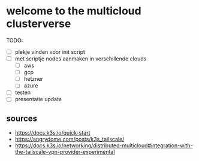 # welcome to the multicloud clusterverse

TODO:

- [ ] plekje vinden voor init script
- [ ] met scriptje nodes aanmaken in verschillende clouds
  - [ ] aws
  - [ ] gcp
  - [ ] hetzner
  - [ ] azure
- [ ] testen
- [ ] presentatie update

## sources

- https://docs.k3s.io/quick-start
- https://angrydome.com/posts/k3s_tailscale/
- https://docs.k3s.io/networking/distributed-multicloud#integration-with-the-tailscale-vpn-provider-experimental
